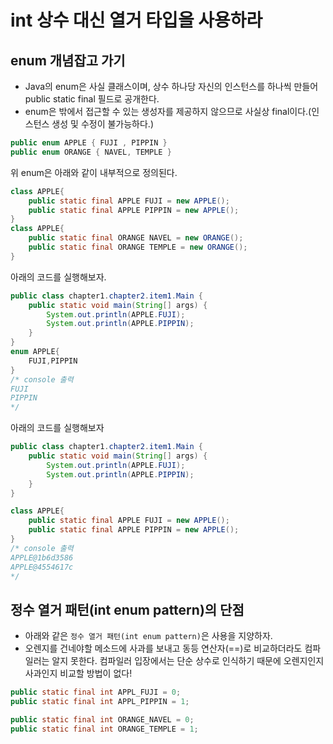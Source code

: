 # int 상수 대신 열거 타입을 사용하라


## enum 개념잡고 가기
- Java의 enum은 사실 클래스이며, 상수 하나당 자신의 인스턴스를 하나씩 만들어 public static final 필드로 공개한다.
- enum은 밖에서 접근할 수 있는 생성자를 제공하지 않으므로  사실상 final이다.(인스턴스 생성 및 수정이 불가능하다.)
```java
public enum APPLE { FUJI , PIPPIN }
public enum ORANGE { NAVEL, TEMPLE }
```

위 enum은 아래와 같이 내부적으로 정의된다.
```java
class APPLE{
    public static final APPLE FUJI = new APPLE();
    public static final APPLE PIPPIN = new APPLE();
}
class APPLE{
    public static final ORANGE NAVEL = new ORANGE();
    public static final ORANGE TEMPLE = new ORANGE();
}
```
아래의 코드를 실행해보자.
```java
public class chapter1.chapter2.item1.Main {
    public static void main(String[] args) {
        System.out.println(APPLE.FUJI);
        System.out.println(APPLE.PIPPIN);
    }
}
enum APPLE{
    FUJI,PIPPIN
}
/* console 출력
FUJI
PIPPIN
*/
```
아래의 코드를 실행해보자
```java
public class chapter1.chapter2.item1.Main {
    public static void main(String[] args) {
        System.out.println(APPLE.FUJI);
        System.out.println(APPLE.PIPPIN);
    }
}

class APPLE{
    public static final APPLE FUJI = new APPLE();
    public static final APPLE PIPPIN = new APPLE();
}
/* console 출력
APPLE@1b6d3586
APPLE@4554617c
*/
```

## 정수 열거 패턴(int enum pattern)의 단점
- 아래와 같은 `정수 열거 패턴(int enum pattern)`은 사용을 지양하자.
- 오렌지를 건네야할 메소드에 사과를 보내고 동등 연산자(==)로 비교하더라도 컴파일러는 알지 못한다. 컴파일러 입장에서는 단순 상수로 인식하기 때문에 오렌지인지 사과인지 비교할 방법이 없다!
```java
public static final int APPL_FUJI = 0;
public static final int APPL_PIPPIN = 1;

public static final int ORANGE_NAVEL = 0;
public static final int ORANGE_TEMPLE = 1;
```


